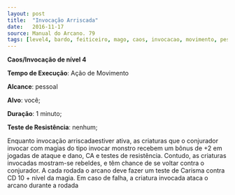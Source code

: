 ```yaml
---
layout: post
title:  "Invocação Arriscada"
date:   2016-11-17
source: Manual do Arcano. 79
tags: [level4, bardo, feiticeiro, mago, caos, invocacao, movimento, pessoal, voce, minuto, nenhum, dano]
---
```


**Caos/Invocação de nível 4**

**Tempo de Execução**: Ação de Movimento

**Alcance**: pessoal

**Alvo**: você;

**Duração**: 1 minuto;

**Teste de Resistência**: nenhum;

Enquanto invocação arriscadaestiver 
ativa, as criaturas que o conjurador invocar com magias do tipo invocar monstro
recebem um bônus de +2 em jogadas 
de ataque e dano, CA e testes de resistência. Contudo, as criaturas invocadas 
mostram-se rebeldes, e têm chance de se 
voltar contra o conjurador. A cada rodada o arcano deve fazer um teste de Carisma contra CD 10 + nível da magia. Em 
caso de falha, a criatura invocada ataca o 
arcano durante a rodada